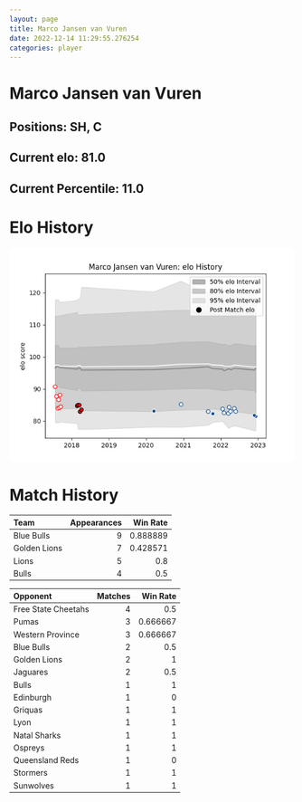```yaml
---  
layout: page  
title: Marco Jansen van Vuren  
date: 2022-12-14 11:29:55.276254  
categories: player  
---
```

# Marco Jansen van Vuren

## Positions: SH, C

## Current elo: 81.0

## Current Percentile: 11.0

# Elo History


![elo history](history_MarcoJansenvanVuren.png)
# Match History


| Team         |   Appearances |   Win Rate |
|:-------------|--------------:|-----------:|
| Blue Bulls   |             9 |   0.888889 |
| Golden Lions |             7 |   0.428571 |
| Lions        |             5 |   0.8      |
| Bulls        |             4 |   0.5      |

| Opponent            |   Matches |   Win Rate |
|:--------------------|----------:|-----------:|
| Free State Cheetahs |         4 |   0.5      |
| Pumas               |         3 |   0.666667 |
| Western Province    |         3 |   0.666667 |
| Blue Bulls          |         2 |   0.5      |
| Golden Lions        |         2 |   1        |
| Jaguares            |         2 |   0.5      |
| Bulls               |         1 |   1        |
| Edinburgh           |         1 |   0        |
| Griquas             |         1 |   1        |
| Lyon                |         1 |   1        |
| Natal Sharks        |         1 |   1        |
| Ospreys             |         1 |   1        |
| Queensland Reds     |         1 |   0        |
| Stormers            |         1 |   1        |
| Sunwolves           |         1 |   1        |